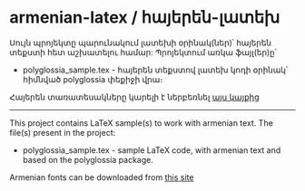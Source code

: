 # armenian-latex / հայերեն-լատեխ

Սույն պրոյեկտը պարունակում լատեխի օրինակ(ներ)՝ հայերեն տեքստի հետ աշխատելու համար:
Պրոյեկտում առկա ֆայլ(եր)ը՝
* polyglossia_sample.tex - հայերեն տեքստով լատեխ կոդի օրինակ՝ հիմնված polyglossia փեքիջի վրա։ 

Հայերեն տառատեսակները կարելի է ներբեռնել [այս կայքից](http://www.hayeren.am/?p=fonts)


--------------------------------------------------------------------------------------------------
This project contains LaTeX sample(s) to work with armenian text.
The file(s) present in the project:
* polyglossia_sample.tex - sample LaTeX code, with armenian text and based on the polyglossia package.

Armenian fonts can be downloaded from [this site](http://www.hayeren.am/?p=fonts)
